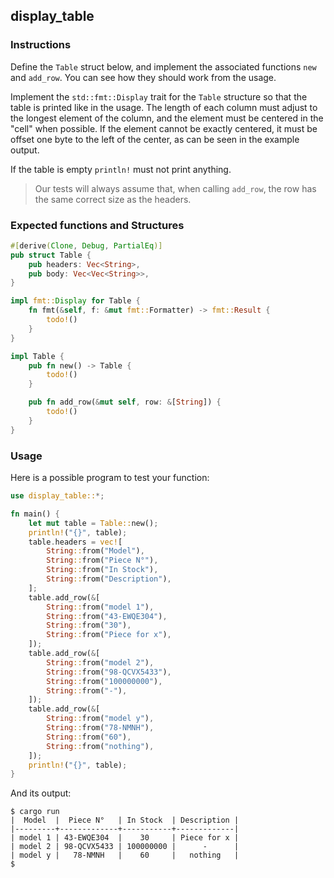 ## display_table

### Instructions

Define the `Table` struct below, and implement the associated functions `new` and `add_row`. You can see how they should work from the usage.

Implement the `std::fmt::Display` trait for the `Table` structure so that the table is printed like in the usage. The length of each column must adjust to the longest element of the column, and the element must be centered in the "cell" when possible. If the element cannot be exactly centered, it must be offset one byte to the left of the center, as can be seen in the example output.

If the table is empty `println!` must not print anything.

> Our tests will always assume that, when calling `add_row`, the row has the same correct size as the headers.

### Expected functions and Structures

```rust
#[derive(Clone, Debug, PartialEq)]
pub struct Table {
    pub headers: Vec<String>,
    pub body: Vec<Vec<String>>,
}

impl fmt::Display for Table {
    fn fmt(&self, f: &mut fmt::Formatter) -> fmt::Result {
        todo!()
    }
}

impl Table {
    pub fn new() -> Table {
        todo!()
    }

    pub fn add_row(&mut self, row: &[String]) {
        todo!()
    }
}
```

### Usage

Here is a possible program to test your function:

```rust
use display_table::*;

fn main() {
    let mut table = Table::new();
    println!("{}", table);
    table.headers = vec![
        String::from("Model"),
        String::from("Piece N°"),
        String::from("In Stock"),
        String::from("Description"),
    ];
    table.add_row(&[
        String::from("model 1"),
        String::from("43-EWQE304"),
        String::from("30"),
        String::from("Piece for x"),
    ]);
    table.add_row(&[
        String::from("model 2"),
        String::from("98-QCVX5433"),
        String::from("100000000"),
        String::from("-"),
    ]);
    table.add_row(&[
        String::from("model y"),
        String::from("78-NMNH"),
        String::from("60"),
        String::from("nothing"),
    ]);
    println!("{}", table);
}
```

And its output:

```console
$ cargo run
|  Model  |  Piece N°   | In Stock  | Description |
|---------+-------------+-----------+-------------|
| model 1 | 43-EWQE304  |    30     | Piece for x |
| model 2 | 98-QCVX5433 | 100000000 |      -      |
| model y |   78-NMNH   |    60     |   nothing   |
$
```
